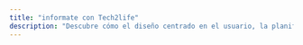 ```yaml
---
title: "informate con Tech2life"
description: "Descubre cómo el diseño centrado en el usuario, la planificación y ejecución de proyectos digitales, el desarrollo de productos exitosos y las estrategias de mercadotecnia digital, junto con la garantía de calidad en el desarrollo de software y la construcción de aplicaciones web completas, pueden impulsar el éxito de tu negocio. Explora nuestro blog y obtén información clave sobre UX/UI, project management, product management, calidad de software QA y fullstack development"
---
```

